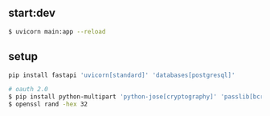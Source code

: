 ## start:dev

```bash
$ uvicorn main:app --reload
```

## setup
```bash
pip install fastapi 'uvicorn[standard]' 'databases[postgresql]' 

# oauth 2.0
$ pip install python-multipart 'python-jose[cryptography]' 'passlib[bcrypt]'
$ openssl rand -hex 32
```